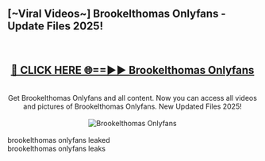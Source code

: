 <h2>[~Viral Videos~] Brookelthomas Onlyfans - Update Files 2025!</h2>
<br>
<div align="center">
<h2><a href="https://betterlinks.top/A2PfLJ" rel="nofollow">🔴 CLICK HERE 🌐==►► Brookelthomas Onlyfans</a></h2>
<br>
Get Brookelthomas Onlyfans and all content. Now you can access all videos and pictures of Brookelthomas Onlyfans. New Updated Files 2025!
<br>
<br>
<a href="https://betterlinks.top/A2PfLJ" rel="nofollow" data-target="animated-image.originalLink"><img src="https://i.ibb.co.com/WyWwxjT/player-gif2.gif" alt="Brookelthomas Onlyfans" style="max-width: 100%; display: inline-block;" data-target="animated-image.originalImage"></a>
</div>
<br>
brookelthomas onlyfans leaked<br>
brookelthomas onlyfans leaks